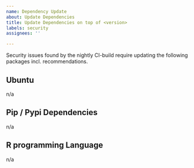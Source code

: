 ```yaml
---
name: Dependency Update
about: Update Dependencies
title: Update Dependencies on top of <version>
labels: security
assignees: ''

---
```


Security issues found by the nightly CI-build require updating the following packages incl. recommendations.

## Ubuntu <version>

n/a

## Pip / Pypi Dependencies

n/a

## R programming Language

n/a

